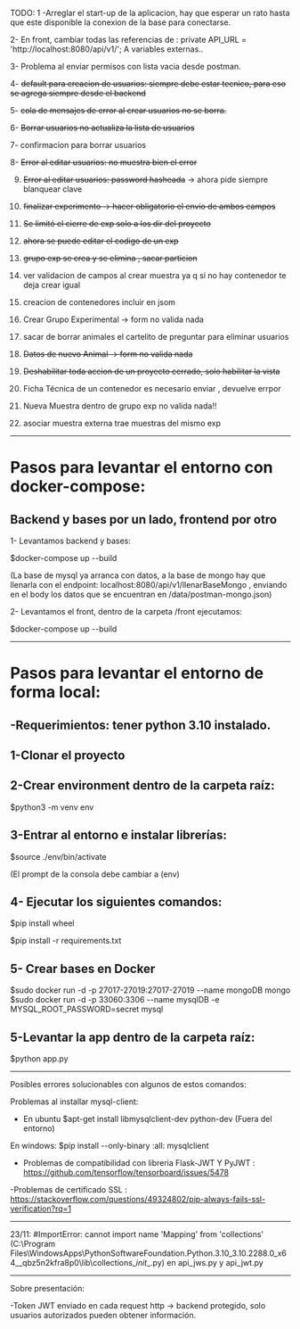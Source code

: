 TODO:
1 -Arreglar el start-up de la aplicacion, hay que esperar un rato hasta que este disponible la conexion de la base para conectarse.

2- En front, cambiar todas las referencias de :
      private API_URL = 'http://localhost:8080/api/v1/'; A variables externas..

3-  Problema al enviar permisos con lista vacia desde postman.

4- ~~default para creacion de usuarios: siempre debe estar tecnico, para eso se agrega siempre desde el backend~~

5- ~~cola de mensajes de error al crear usuarios no se borra.~~

6- ~~Borrar usuarios no actualiza la lista de usuarios~~

7- confirmacion para borrar usuarios

8- ~~Error al editar usuarios: no muestra bien el error~~

9. ~~Error al editar usuarios: password hasheada~~ -> ahora pide siempre blanquear clave

10. ~~finalizar experimento -> hacer obligatorio el envio de ambos campos~~

11.  ~~Se limitó el cierre de exp solo a los dir del proyecto~~

12. ~~ahora se puede editar el codigo de un exp~~

13. ~~grupo exp se crea y se elimina , sacar particion~~

14. ver validacion de campos al crear muestra ya q si no hay contenedor te deja crear igual

15. creacion de contenedores incluir en jsom

16. Crear Grupo Experimental -> form no valida nada

17. sacar de borrar animales el cartelito de preguntar para eliminar usuarios

18. ~~Datos de nuevo Animal -> form no valida nada~~

19. ~~Deshabilitar toda accion de un proyecto cerrado, solo habilitar la vista~~


20. Ficha Técnica de un contenedor es necesario enviar , devuelve errpor

21. Nueva Muestra dentro de grupo exp no valida nada!!

22. asociar muestra externa trae muestras del mismo exp
---


# Pasos para levantar el entorno con docker-compose:

## Backend y bases por un lado, frontend por otro
1- Levantamos backend y bases:

$docker-compose up --build

(La base de mysql  ya arranca con datos, a la base de mongo hay que llenarla con el endpoint: localhost:8080/api/v1/llenarBaseMongo , enviando en el body los datos que se encuentran en /data/postman-mongo.json)

2- Levantamos el front, dentro de la carpeta /front ejecutamos:

$docker-compose up --build

----

# Pasos para levantar el entorno de forma local:

-Requerimientos: tener python 3.10 instalado.
-
## 1-Clonar el proyecto
## 2-Crear environment dentro de la carpeta raíz:

$python3 -m venv env

## 3-Entrar al entorno e instalar librerías:
$source ./env/bin/activate

(El prompt de la consola debe cambiar a (env)

## 4- Ejecutar los siguientes comandos:

$pip install wheel 

$pip install -r requirements.txt


## 5- Crear bases en Docker

$sudo docker run -d -p 27017-27019:27017-27019 --name mongoDB mongo
$sudo docker run -d -p 33060:3306 --name mysqlDB -e MYSQL_ROOT_PASSWORD=secret mysql

## 5-Levantar la app dentro de la carpeta raíz:

$python app.py

----

Posibles errores solucionables con algunos de estos comandos:

Problemas al installar mysql-client:
* En ubuntu
$apt-get install libmysqlclient-dev python-dev (Fuera del entorno)

En windows:
$pip install --only-binary :all: mysqlclient

- Problemas de compatibilidad con libreria Flask-JWT Y PyJWT : https://github.com/tensorflow/tensorboard/issues/5478

-Problemas de certificado SSL : https://stackoverflow.com/questions/49324802/pip-always-fails-ssl-verification?rq=1



-------------------

23/11: 
#ImportError: cannot import name 'Mapping' from 'collections' (C:\Program Files\WindowsApps\PythonSoftwareFoundation.Python.3.10_3.10.2288.0_x64__qbz5n2kfra8p0\lib\collections\__init__.py)
en api_jws.py y api_jwt.py



------------------
Sobre presentación:

-Token JWT enviado en cada request http -> backend protegido, solo usuarios autorizados pueden obtener información.